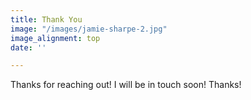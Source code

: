 ```yaml
---
title: Thank You
image: "/images/jamie-sharpe-2.jpg"
image_alignment: top
date: ''

---
```

Thanks for reaching out! I will be in touch soon! Thanks!